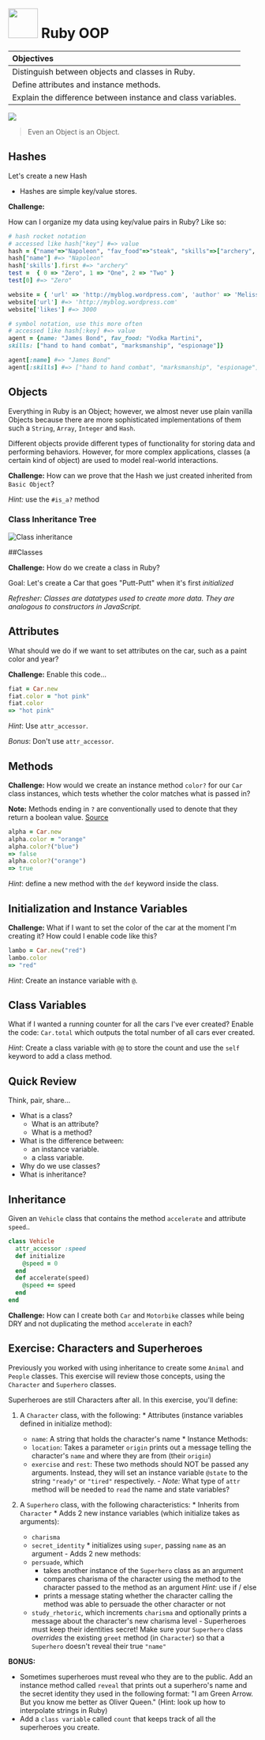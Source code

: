# <img src="https://cloud.githubusercontent.com/assets/7833470/10899314/63829980-8188-11e5-8cdd-4ded5bcb6e36.png" height="60"> Ruby OOP

| Objectives |
| :-- |
| Distinguish between objects and classes in Ruby. |
| Define attributes and instance methods. |
| Explain the difference between instance and class variables. |

<img src="https://cloud.githubusercontent.com/assets/1329385/11281896/8aedc310-8eb1-11e5-8eff-a6a3a339e747.gif">

> Even an Object is an Object.

## Hashes

Let's create a new Hash

* Hashes are simple key/value stores.

**Challenge:**

How can I organize my data using key/value pairs in Ruby? Like so:

```ruby
# hash rocket notation
# accessed like hash["key"] #=> value
hash = {"name"=>"Napoleon", "fav_food"=>"steak", "skills"=>["archery", "combat", "egg farming"]}
hash["name"] #=> "Napoleon"
hash['skills'].first #=> "archery"
test =  { 0 => "Zero", 1 => "One", 2 => "Two" }
test[0] #=> "Zero"

website = { 'url' => 'http://myblog.wordpress.com', 'author' => 'Melissa ', 'likes' => 3000 }
website['url'] #=> 'http://myblog.wordpress.com'
website['likes'] #=> 3000

# symbol notation, use this more often
# accessed like hash[:key] #=> value
agent = {name: "James Bond", fav_food: "Vodka Martini",
skills: ["hand to hand combat", "marksmanship", "espionage"]}

agent[:name] #=> "James Bond"
agent[:skills] #=> ["hand to hand combat", "marksmanship", "espionage"]
```

## Objects

Everything in Ruby is an Object; however, we almost never use plain vanilla Objects because there are more sophisticated implementations of them such a `String`, `Array`, `Integer` and `Hash`.

Different objects provide different types of functionality for storing data and performing behaviors. However, for more complex applications, classes (a certain kind of object) are used to model real-world interactions.

**Challenge:**
How can we prove that the Hash we just created inherited from `Basic Object`?

*Hint:* use the `#is_a?` method

### Class Inheritance Tree

![Class inheritance](http://i.stack.imgur.com/rvcEi.png)

##Classes

**Challenge:**
How do we create a class in Ruby?

Goal: Let's create a Car that goes "Putt-Putt" when it's first *initialized*

*Refresher: Classes are datatypes used to create more data. They are analogous to constructors in JavaScript.*

## Attributes

What should we do if we want to set attributes on the car, such as a paint color and year?

**Challenge:**
Enable this code...

```ruby
fiat = Car.new
fiat.color = "hot pink"
fiat.color
=> "hot pink"
```

*Hint*: Use `attr_accessor`.

*Bonus*: Don't use `attr_accessor`.

## Methods

**Challenge:**
How would we create an instance method `color?` for our `Car` class instances, which tests whether the color matches what is passed in?

**Note:** Methods ending in `?` are conventionally used to denote that they return a boolean value. [Source](https://github.com/bbatsov/ruby-style-guide#naming)

```ruby
alpha = Car.new
alpha.color = "orange"
alpha.color?("blue")
=> false
alpha.color?("orange")
=> true
```

*Hint*: define a new method with the `def` keyword inside the class.

## Initialization and Instance Variables

**Challenge:**
What if I want to set the color of the car at the moment I'm creating it? How could I enable code like this?

```ruby
lambo = Car.new("red")
lambo.color
=> "red"
```

*Hint*: Create an instance variable with `@`.

## Class Variables

What if I wanted a running counter for all the cars I've ever created? Enable the code: `Car.total` which outputs the total number of all cars ever created.

*Hint*: Create a class variable with `@@` to store the count and use the `self` keyword to add a class method.

## Quick Review

Think, pair, share...

  * What is a class?
    - What is an attribute?
    - What is a method?
  * What is the difference between:
    - an instance variable.
    - a class variable.
  * Why do we use classes?
  * What is inheritance?

## Inheritance

Given an `Vehicle` class that contains the method `accelerate` and attribute `speed`..

```ruby
class Vehicle
  attr_accessor :speed
  def initialize
    @speed = 0
  end
  def accelerate(speed)
    @speed += speed
  end
end
```

**Challenge:**
How can I create both `Car` and `Motorbike` classes while being DRY and not duplicating the method `accelerate` in each?

## Exercise: Characters and Superheroes

Previously you worked with using inheritance to create some `Animal` and `People` classes. This exercise will review those concepts, using the `Character` and `Superhero` classes.

Superheroes are still Characters after all. In this exercise, you'll define:

  1. A `Character` class, with the following:
    * Attributes (instance variables defined in initialize method):
      * `name`: A string that holds the character's name
    * Instance Methods:
      * `location`: Takes a parameter `origin` prints out a message telling the character's `name` and where they are from (their `origin`)
      * `exercise` and `rest`: These two methods should NOT be passed any arguments. Instead, they will set an instance variable `@state` to the string `"ready"` or `"tired"` respectively.
    - *Note:* What type of `attr` method will be needed to `read` the name and state variables?

  2. A `Superhero` class, with the following characteristics:
    * Inherits from `Character`
    * Adds 2 new instance variables (which initialize takes as arguments):
      * `charisma`
      * `secret_identity`
    * initializes using `super`, passing `name` as an argument
    - Adds 2 new methods:
      - `persuade`, which
        - takes another instance of the `Superhero` class as an argument
        - compares charisma of the character using the method to the character passed to the method as an argument *Hint*: use if / else
        - prints a message stating whether the character calling the method was able to persuade the other character or not
      - `study_rhetoric`, which increments `charisma` and optionally prints a message about the character's new charisma level
    - Superheroes must keep their identities secret! Make sure your `Superhero` class *overrides* the existing `greet` method (in `Character`) so that a `Superhero` doesn't reveal their true `"name"`

**BONUS:**

* Sometimes superheroes must reveal who they are to the public. Add an instance method called `reveal` that prints out a superhero's name and the secret identity they used in the following format: "I am Green Arrow. But you know me better as Oliver Queen." (Hint: look up how to interpolate strings in Ruby)
* Add a `class variable` called `count` that keeps track of all the superheroes you create.
